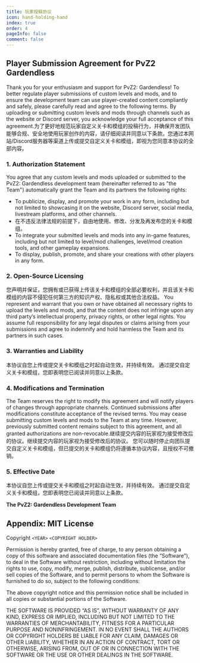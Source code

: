 ```yaml
---
title: 玩家投稿协议
icon: hand-holding-hand
index: true
order: 4
pageInfo: false
comment: false
---
```


## Player Submission Agreement for PvZ2 Gardendless

Thank you for your enthusiasm and support for PvZ2: Gardendless! To better regulate player submissions of custom levels and mods, and to ensure the development team can use player-created content compliantly and safely, please carefully read and agree to the following terms. By uploading or submitting custom levels and mods through channels such as the website or Discord server, you acknowledge your full acceptance of this agreement.为了更好地规范玩家自定义关卡和模组的投稿行为，并确保开发团队能够合规、安全地使用玩家创作的内容，请仔细阅读并同意以下条款。您通过本网站/Discord服务器等渠道上传或提交自定义关卡和模组，即视为您同意本协议的全部内容。

### 1. Authorization Statement

You agree that any custom levels and mods uploaded or submitted to the PvZ2: Gardendless development team (hereinafter referred to as "the Team") automatically grant the Team and its partners the following rights:

- To publicize, display, and promote your work in any form, including but not limited to showcasing it on the website, Discord server, social media, livestream platforms, and other channels.
- 在不违反法律法规的前提下，自由地使用、修改、分发及再发布您的关卡和模组。
- To integrate your submitted levels and mods into any in-game features, including but not limited to level/mod challenges, level/mod creation tools, and other gameplay expansions.
- To display, publish, promote, and share your creations with other players in any form.

### 2. Open-Source Licensing

您声明并保证，您拥有或已获得上传该关卡和模组的全部必要权利，并且该关卡和模组的内容不侵犯任何第三方的知识产权、隐私权或其他合法权益。
You represent and warrant that you own or have obtained all necessary rights to upload the levels and mods, and that the content does not infringe upon any third party’s intellectual property, privacy rights, or other legal rights.
You assume full responsibility for any legal disputes or claims arising from your submissions and agree to indemnify and hold harmless the Team and its partners in such cases.

### 3. Warranties and Liability

本协议自您上传或提交关卡和模组之时起自动生效，并持续有效。
通过提交自定义关卡和模组，您即表明您已阅读并同意以上条款。

### 4. Modifications and Termination

The Team reserves the right to modify this agreement and will notify players of changes through appropriate channels. Continued submissions after modifications constitute acceptance of the revised terms.
You may cease submitting custom levels and mods to the Team at any time. However, previously submitted content remains subject to this agreement, and all granted authorizations are non-revocable.继续提交内容的玩家视为接受修改后的协议。继续提交内容的玩家视为接受修改后的协议。
您可以随时停止向团队提交自定义关卡和模组，但已提交的关卡和模组仍将遵循本协议内容，且授权不可撤销。

### 5. Effective Date

本协议自您上传或提交关卡和模组之时起自动生效，并持续有效。
通过提交自定义关卡和模组，您即表明您已阅读并同意以上条款。

**The PvZ2: Gardendless Development Team**

## Appendix: MIT License

Copyright `<YEAR>` `<COPYRIGHT HOLDER>`

Permission is hereby granted, free of charge, to any person obtaining a copy of this software and associated documentation files (the “Software”), to deal in the Software without restriction, including without limitation the rights to use, copy, modify, merge, publish, distribute, sublicense, and/or sell copies of the Software, and to permit persons to whom the Software is furnished to do so, subject to the following conditions:

The above copyright notice and this permission notice shall be included in all copies or substantial portions of the Software.

THE SOFTWARE IS PROVIDED “AS IS”, WITHOUT WARRANTY OF ANY KIND, EXPRESS OR IMPLIED, INCLUDING BUT NOT LIMITED TO THE WARRANTIES OF MERCHANTABILITY, FITNESS FOR A PARTICULAR PURPOSE AND NONINFRINGEMENT. IN NO EVENT SHALL THE AUTHORS OR COPYRIGHT HOLDERS BE LIABLE FOR ANY CLAIM, DAMAGES OR OTHER LIABILITY, WHETHER IN AN ACTION OF CONTRACT, TORT OR OTHERWISE, ARISING FROM, OUT OF OR IN CONNECTION WITH THE SOFTWARE OR THE USE OR OTHER DEALINGS IN THE SOFTWARE.
